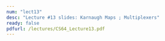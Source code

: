 ```yaml
---
num: "lect13"
desc: "Lecture #13 slides: Karnaugh Maps ; Multiplexers"
ready: false
pdfurl: /lectures/CS64_Lecture13.pdf
---
```


